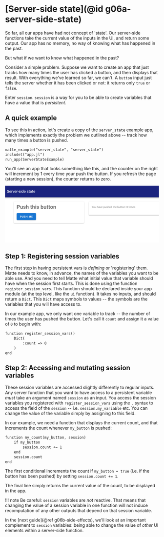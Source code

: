 # [Server-side state](@id g06a-server-side-state)

So far, all our apps have had not concept of 'state'. Our server-side functions take the
current value of the inputs in the UI, and return some output. Our app has no memory, no way
of knowing what has happened in the past.

But what if we want to know what happened in the past?

Consider a simple problem. Suppose we want to create an app that just tracks how many times
the user has clicked a button, and then displays that result. With everything we've learned
so far, we can't. A `button` input just tells the server whether it has been clicked or not:
it returns only `true` or `false`.

Enter `session`. `session` is a way for you to be able to create variables that have
a value that is _persistent_.

## A quick example

To see this in action, let's create a copy of the `server_state` example app, which implements
exactly the problem we outlined above -- track how many times a button is pushed.

```
matte_example("server_state", "server_state")
includet("app.jl")
run_app(ServerStateExample)
```

You'll see an app that looks something like this, and the counter on the right will increment
by 1 every time your push the button. If you refresh the page (starting a new session), the
counter returns to zero.

![](assets/g06a-server-state.png)

## Step 1: Registering session variables

The first step in having persistent vars is _defining_ or 'registering' them. Matte needs to
know, in advance, the names of the variables you want to be able use. And you need to tell
Matte what initial value that variable should have when the session first starts. This is
done using the function `register_session_vars`. This function should be declared inside
your app module (at the top level, like the `ui` function). It takes no inputs, and should
return a `Dict`. This `Dict` maps symbols to values -- the symbols are the variables that
you will have access to.

In our example app, we only want one variable to track -- the number of times the user has
pushed the button. Let's call it `count` and assign it a value of `0` to begin with:
```
function register_session_vars()
    Dict(
        :count => 0
    )
end
```

## Step 2: Accessing and mutating session variables

These session variables are accessed slightly differently to regular inputs. Any server
function that you want to have access to a persistent variable _must_ take an argument
named `session` as an input. You access the session variables you registered with
`register_session_vars` using the `.` syntax to access the field of the `session`
-- i.e. `session.my_variable` etc. You can change the value of the variable simply by
assigning to this field.

In our example, we need a function that displays the current count, and that increments the
count whenever `my_button` is pushed:

```
function my_count(my_button, session)
    if my_button
        session.count += 1
    end
    session.count
end
```

The first conditional increments the count if `my_button = true` (i.e. if the button has
been pushed) by setting `session.count += 1`.

The final line simply returns the current value of the count, to be displayed in the app.

!!! note
  Be careful: `session` variables are _not_ reactive. That means that changing the value
  of a session variable in one function will not induce recomputation of any other outputs
  that depend on that session variable.

In the [next guide](@ref g06b-side-effects), we'll look at an important complement to `session` variables: being able
to change the value of _other_ UI elements within a server-side function.
